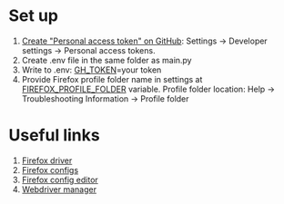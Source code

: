 # Set up
1. [Create "Personal access token" on GitHub](https://docs.github.com/en/enterprise-server@3.4/authentication/keeping-your-account-and-data-secure/creating-a-personal-access-token):
Settings -> Developer settings -> Personal access tokens.
2. Create .env file in the same folder as main.py
3. Write to .env: [GH_TOKEN](https://github.com/SergeyPirogov/webdriver_manager#configuration)=your token
4. Provide Firefox profile folder name in settings at [FIREFOX_PROFILE_FOLDER](settings.py) variable.
Profile folder location: Help -> Troubleshooting Information -> Profile folder

# Useful links
1. [Firefox driver](https://github.com/mozilla/geckodriver/releases)
2. [Firefox configs](http://kb.mozillazine.org/About:config_entries)
3. [Firefox config editor](https://support.mozilla.org/en-US/kb/about-config-editor-firefox)
4. [Webdriver manager](https://github.com/SergeyPirogov/webdriver_manager)
